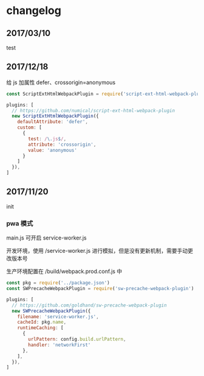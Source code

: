 # changelog

## 2017/03/10

test

## 2017/12/18

给 js 加属性 defer、crossorigin=anonymous

``` js
const ScriptExtHtmlWebpackPlugin = require('script-ext-html-webpack-plugin')

plugins: [
  // https://github.com/numical/script-ext-html-webpack-plugin
  new ScriptExtHtmlWebpackPlugin({
    defaultAttribute: 'defer',
    custom: [
      {
        test: /\.js$/,
        attribute: 'crossorigin',
        value: 'anonymous'
      }
    ]
  }),
]
```

## 2017/11/20

init

### pwa 模式

main.js 可开启 service-worker.js

开发环境，使用 /service-worker.js 进行模拟，但是没有更新机制，需要手动更改版本号

生产环境配置在 /build/webpack.prod.conf.js 中

``` js
const pkg = require('../package.json')
const SWPrecacheWebpackPlugin = require('sw-precache-webpack-plugin')

plugins: [
  // https://github.com/goldhand/sw-precache-webpack-plugin
  new SWPrecacheWebpackPlugin({
    filename: 'service-worker.js',
    cacheId: pkg.name,
    runtimeCaching: [
      {
        urlPattern: config.build.urlPattern,
        handler: 'networkFirst'
      },
    ],
  }),
]
```
